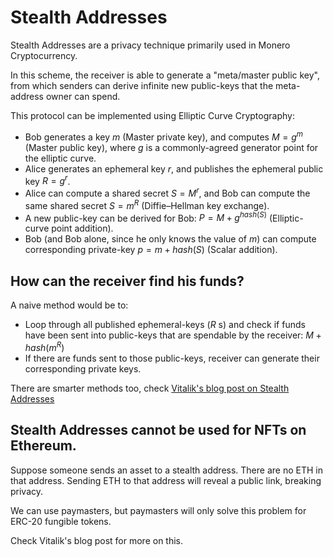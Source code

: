 # Stealth Addresses

Stealth Addresses are a privacy technique primarily used in Monero Cryptocurrency.

In this scheme, the receiver is able to generate a "meta/master public key", from which senders can derive infinite new public-keys that the meta-address owner can spend.

This protocol can be implemented using Elliptic Curve Cryptography:

 - Bob generates a key $m$ (Master private key), and computes $M = g^m$ (Master public key), where $g$ is a commonly-agreed generator point for the elliptic curve.
 - Alice generates an ephemeral key $r$, and publishes the ephemeral public key $R = g^r$.
 - Alice can compute a shared secret $S = M^r$, and Bob can compute the same shared secret $S = m^R$ (Diffie–Hellman key exchange).
 - A new public-key can be derived for Bob: $P = M + g^{hash(S)}$ (Elliptic-curve point addition).
 - Bob (and Bob alone, since he only knows the value of $m$) can compute corresponding private-key $p = m + hash(S)$ (Scalar addition).

## How can the receiver find his funds?

A naive method would be to:

 - Loop through all published ephemeral-keys ($R$ s) and check if funds have been sent into public-keys that are spendable by the receiver: $M + hash(m^R)$
 - If there are funds sent to those public-keys, receiver can generate their corresponding private keys.

There are smarter methods too, check [Vitalik's blog post on Stealth Addresses](https://vitalik.ca/general/2023/01/20/stealth.html)

## Stealth Addresses cannot be used for NFTs on Ethereum.

Suppose someone sends an asset to a stealth address. There are no ETH in that address. Sending ETH to that address will reveal a public link, breaking privacy.

We can use paymasters, but paymasters will only solve this problem for ERC-20 fungible tokens.

Check Vitalik's blog post for more on this.
